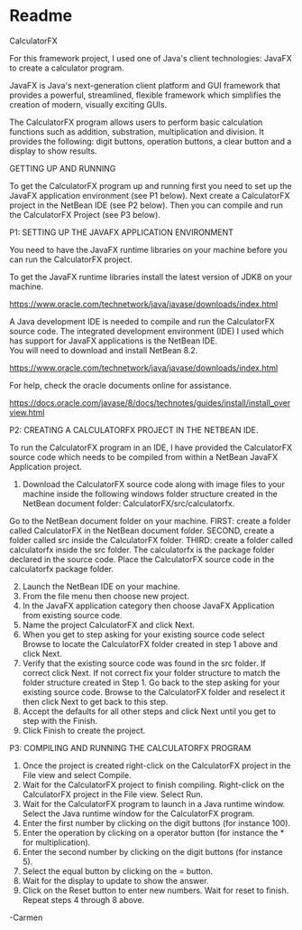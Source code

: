 # Readme

CalculatorFX

For this framework project, I used one of Java's client technologies: JavaFX to create a calculator program.  

JavaFX is Java's next-generation client platform and GUI framework that provides a powerful, streamlined, flexible framework which simplifies the creation of modern, visually exciting GUIs.

The CalculatorFX program allows users to perform basic calculation functions such as addition, substration, multiplication and division.  It provides the following:  digit buttons,  operation buttons, a clear button and a display to show results.  

GETTING UP AND RUNNING 
 
To get the CalculatorFX program up and running first you need to set up the JavaFX application environment (see P1 below).   Next create a CalculatorFX project in the NetBean IDE (see P2 below).   Then you can compile and run the CalculatorFX Project (see P3 below). 


P1: SETTING UP THE JAVAFX APPLICATION ENVIRONMENT

You need to have the JavaFX runtime libraries on your machine before you can run the CalculatorFX project.

To get the JavaFX runtime libraries install the latest version of JDK8 on your machine.

https://www.oracle.com/technetwork/java/javase/downloads/index.html

A Java development IDE is needed to compile and run the CalculatorFX source code.    The integrated development environment (IDE) I used which has support for JavaFX applications is the NetBean IDE.   
You will need to download and install NetBean 8.2.  

https://www.oracle.com/technetwork/java/javase/downloads/index.html

For help, check the oracle documents online for assistance.

https://docs.oracle.com/javase/8/docs/technotes/guides/install/install_overview.html


P2: CREATING A CALCULATORFX PROJECT IN THE NETBEAN IDE.

To run the CalculatorFX program  in an IDE, I have provided the CalculatorFX source code which needs to be compiled from within a NetBean JavaFX Application project.

1. Download the CalculatorFX source code along with image files to your machine inside the following windows folder structure created in the NetBean document folder:
CalculatorFX/src/calculatorfx.

Go to the NetBean document folder on your machine.
FIRST:  create a folder called CalculatorFX in the NetBean document folder.
SECOND, create a folder called src inside the CalculatorFX folder.
THIRD: create a folder called calculatorfx inside the src folder.
The calculatorfx is the package folder declared in the source code.  Place the CalculatorFX source code in the calculatorfx package folder.

2. Launch the NetBean IDE on your machine.
3. From the file menu then  choose new project.
4. In the JavaFX application category then choose JavaFX Application from existing source code.
5. Name the project CalculatorFX and click Next.
6. When you get to step asking for your existing source code  select Browse to locate the CalculatorFX folder created in step 1 above and click Next.  
7. Verify that the existing source code was found in the src folder.  If correct click Next.  If not correct fix your folder structure to match the folder structure  created in Step 1.  Go back to the step asking for your existing source code.  Browse to the  CalculatorFX folder and reselect it then click Next to get back to this step.
8. Accept the defaults for all other steps and click Next until you get to step with the Finish.
9. Click Finish to create the project.


P3: COMPILING AND RUNNING THE CALCULATORFX PROGRAM

1. Once the project is created  right-click on the CalculatorFX project in the File view and select Compile.
2. Wait for the CalculatorFX project to finish compiling. Right-click on the CalculatorFX project in the File view. Select Run.
3. Wait for the CalculatorFX program to launch in a Java runtime window.  Select the Java runtime window for the CalculatorFX program.
4. Enter the first number by clicking on the digit buttons (for instance 100).
5. Enter the operation by clicking on a operator button (for instance the * for multiplication).
6. Enter the second number by clicking on the digit buttons (for instance 5).
7. Select the equal button by clicking on the = button.
8.  Wait for the display to update to show the answer.
9.  Click on the Reset button to enter new numbers. Wait for reset to finish. Repeat steps 4 through 8 above.


 -Carmen
